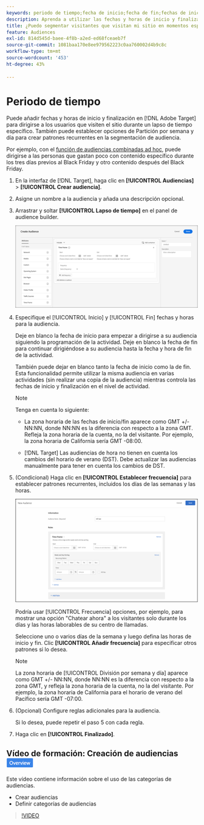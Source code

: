 ```yaml
---
keywords: periodo de tiempo;fecha de inicio;fecha de fin;fechas de inicio/fin;intervalo de tiempo;programación de Target;partición por semana;partición por día;partición
description: Aprenda a utilizar las fechas y horas de inicio y finalización para aproximarse a los usuarios que visitan el sitio durante un lapso de tiempo específico.
title: ¿Puedo segmentar visitantes que visitan mi sitio en momentos específicos?
feature: Audiences
exl-id: 814d545d-baee-4f8b-a2ed-ed68fceaeb7f
source-git-commit: 1081baa170e8ee979562223c0aa760002d4b9c8c
workflow-type: tm+mt
source-wordcount: '453'
ht-degree: 43%

---
```


# Periodo de tiempo

Puede añadir fechas y horas de inicio y finalización en [!DNL Adobe Target] para dirigirse a los usuarios que visiten el sitio durante un lapso de tiempo específico. También puede establecer opciones de Partición por semana y día para crear patrones recurrentes en la segmentación de audiencia.

Por ejemplo, con el [función de audiencias combinadas ad hoc](/help/main/c-target/combining-multiple-audiences.md#concept_A7386F1EA4394BD2AB72399C225981E5), puede dirigirse a las personas que gastan poco con contenido específico durante los tres días previos al Black Friday y otro contenido después del Black Friday.

1. En la interfaz de [!DNL Target], haga clic en **[!UICONTROL Audiencias]** > **[!UICONTROL Crear audiencia]**.
1. Asigne un nombre a la audiencia y añada una descripción opcional.
1. Arrastrar y soltar **[!UICONTROL Lapso de tiempo]** en el panel de audience builder.

   ![imagen target_timeframe_dialog](assets/target_timeframe_dialog.png)

1. Especifique el [!UICONTROL Inicio] y [!UICONTROL Fin] fechas y horas para la audiencia.

   Deje en blanco la fecha de inicio para empezar a dirigirse a su audiencia siguiendo la programación de la actividad. Deje en blanco la fecha de fin para continuar dirigiéndose a su audiencia hasta la fecha y hora de fin de la actividad.

   También puede dejar en blanco tanto la fecha de inicio como la de fin. Esta funcionalidad permite utilizar la misma audiencia en varias actividades (sin realizar una copia de la audiencia) mientras controla las fechas de inicio y finalización en el nivel de actividad.

   >[!NOTE]
   >
   >Tenga en cuenta lo siguiente:
   >
   >* La zona horaria de las fechas de inicio/fin aparece como GMT +/-NN:NN, donde NN:NN es la diferencia con respecto a la zona GMT. Refleja la zona horaria de la cuenta, no la del visitante. Por ejemplo, la zona horaria de California sería GMT -08:00.
   >
   >* [!DNL Target] Las audiencias de hora no tienen en cuenta los cambios del horario de verano (DST). Debe actualizar las audiencias manualmente para tener en cuenta los cambios de DST.

1. (Condicional) Haga clic en **[!UICONTROL Establecer frecuencia]** para establecer patrones recurrentes, incluidos los días de las semanas y las horas.

   ![División por semana y día](assets/week_and_day_parting.png)

   Podría usar [!UICONTROL Frecuencia] opciones, por ejemplo, para mostrar una opción &quot;Chatear ahora&quot; a los visitantes solo durante los días y las horas laborables de su centro de llamadas.

   Seleccione uno o varios días de la semana y luego defina las horas de inicio y fin. Clic **[!UICONTROL Añadir frecuencia]** para especificar otros patrones si lo desea.

   >[!NOTE]
   >
   >La zona horaria de [!UICONTROL División por semana y día] aparece como GMT +/- NN:NN, donde NN:NN es la diferencia con respecto a la zona GMT, y refleja la zona horaria de la cuenta, no la del visitante. Por ejemplo, la zona horaria de California para el horario de verano del Pacífico sería GMT -07:00.

1. (Opcional) Configure reglas adicionales para la audiencia.

   Si lo desea, puede repetir el paso 5 con cada regla.

1. Haga clic en **[!UICONTROL Finalizado]**.

## Vídeo de formación: Creación de audiencias ![Distintivo Información general](/help/main/assets/overview.png)

Este vídeo contiene información sobre el uso de las categorías de audiencias.

* Crear audiencias
* Definir categorías de audiencias

>[!VIDEO](https://video.tv.adobe.com/v/17392)
